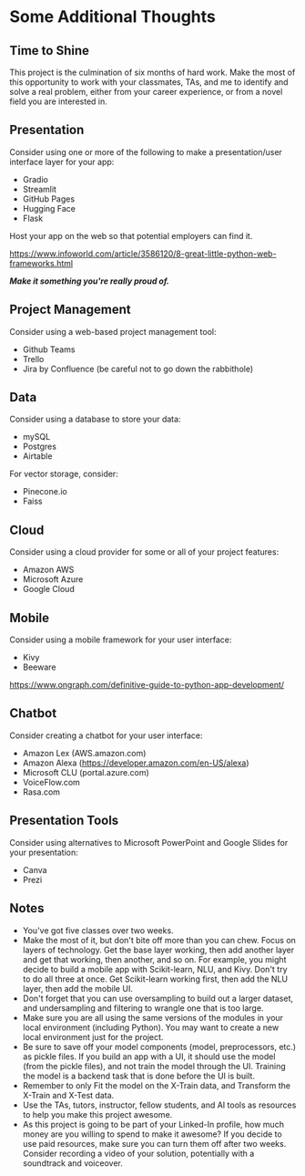 # Some Additional Thoughts
## Time to Shine
This project is the culmination of six months of hard work. Make the most of this opportunity to work with your classmates, TAs, and me to identify and solve a real problem, either from your career experience, or from a novel field you are interested in.

## Presentation
Consider using one or more of the following to make a presentation/user interface layer for your app:
- Gradio
- Streamlit
- GitHub Pages
- Hugging Face
- Flask

Host your app on the web so that potential employers can find it.

https://www.infoworld.com/article/3586120/8-great-little-python-web-frameworks.html

***Make it something you're really proud of.***

## Project Management
Consider using a web-based project management tool:
- Github Teams
- Trello
- Jira by Confluence (be careful not to go down the rabbithole)

## Data
Consider using a database to store your data:
- mySQL
- Postgres
- Airtable

For vector storage, consider:
- Pinecone.io
- Faiss

## Cloud 
Consider using a cloud provider for some or all of your project features:
- Amazon AWS
- Microsoft Azure
- Google Cloud

## Mobile
Consider using a mobile framework for your user interface:
- Kivy
- Beeware

https://www.ongraph.com/definitive-guide-to-python-app-development/

## Chatbot
Consider creating a chatbot for your user interface:
- Amazon Lex (AWS.amazon.com)
- Amazon Alexa (https://developer.amazon.com/en-US/alexa)
- Microsoft CLU (portal.azure.com)
- VoiceFlow.com 
- Rasa.com

## Presentation Tools
Consider using alternatives to Microsoft PowerPoint and Google Slides for your presentation:
- Canva
- Prezi

## Notes
- You've got five classes over two weeks.
- Make the most of it, but don't bite off more than you can chew. Focus on layers of technology. Get the base layer working, then add another layer and get that working, then another, and so on. For example, you might decide to build a mobile app with Scikit-learn, NLU, and Kivy. Don't try to do all three at once. Get Scikit-learn working first, then add the NLU layer, then add the mobile UI. 
- Don't forget that you can use oversampling to build out a larger dataset, and undersampling and filtering to wrangle one that is too large.
- Make sure you are all using the same versions of the modules in your local environment (including Python). You may want to create a new local environment just for the project.
- Be sure to save off your model components (model, preprocessors, etc.) as pickle files. If you build an app with a UI, it should use the model (from the pickle files), and not train the model through the UI. Training the model is a backend task that is done before the UI is built.
- Remember to only Fit the model on the X-Train data, and Transform the X-Train and X-Test data.
- Use the TAs, tutors, instructor, fellow students, and AI tools as resources to help you make this project awesome.
- As this project is going to be part of your Linked-In profile, how much money are you willing to spend to make it awesome? If you decide to use paid resources, make sure you can turn them off after two weeks. Consider recording a video of your solution, potentially with a soundtrack and voiceover.  


